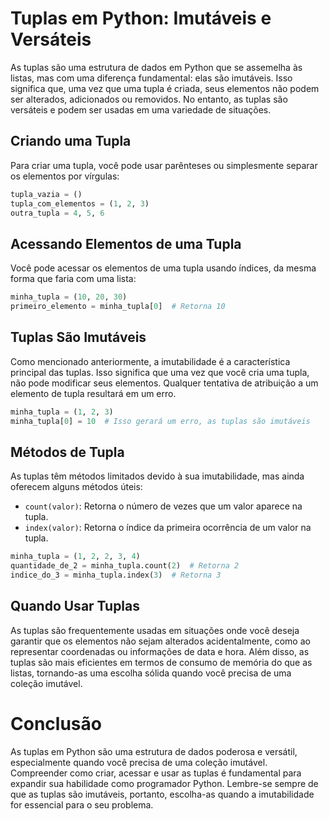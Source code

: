 # **Tuplas em Python: Imutáveis e Versáteis**

As tuplas são uma estrutura de dados em Python que se assemelha às listas, mas com uma diferença fundamental: elas são imutáveis. Isso significa que, uma vez que uma tupla é criada, seus elementos não podem ser alterados, adicionados ou removidos. No entanto, as tuplas são versáteis e podem ser usadas em uma variedade de situações.

## **Criando uma Tupla**

Para criar uma tupla, você pode usar parênteses ou simplesmente separar os elementos por vírgulas:

```python
tupla_vazia = ()
tupla_com_elementos = (1, 2, 3)
outra_tupla = 4, 5, 6
```

## **Acessando Elementos de uma Tupla**

Você pode acessar os elementos de uma tupla usando índices, da mesma forma que faria com uma lista:

```python
minha_tupla = (10, 20, 30)
primeiro_elemento = minha_tupla[0]  # Retorna 10
```

## **Tuplas São Imutáveis**

Como mencionado anteriormente, a imutabilidade é a característica principal das tuplas. Isso significa que uma vez que você cria uma tupla, não pode modificar seus elementos. Qualquer tentativa de atribuição a um elemento de tupla resultará em um erro.

```python
minha_tupla = (1, 2, 3)
minha_tupla[0] = 10  # Isso gerará um erro, as tuplas são imutáveis
```

## **Métodos de Tupla**

As tuplas têm métodos limitados devido à sua imutabilidade, mas ainda oferecem alguns métodos úteis:

- `count(valor)`: Retorna o número de vezes que um valor aparece na tupla.
- `index(valor)`: Retorna o índice da primeira ocorrência de um valor na tupla.

```python
minha_tupla = (1, 2, 2, 3, 4)
quantidade_de_2 = minha_tupla.count(2)  # Retorna 2
indice_do_3 = minha_tupla.index(3)  # Retorna 3
```

## **Quando Usar Tuplas**

As tuplas são frequentemente usadas em situações onde você deseja garantir que os elementos não sejam alterados acidentalmente, como ao representar coordenadas ou informações de data e hora. Além disso, as tuplas são mais eficientes em termos de consumo de memória do que as listas, tornando-as uma escolha sólida quando você precisa de uma coleção imutável.

# **Conclusão**

As tuplas em Python são uma estrutura de dados poderosa e versátil, especialmente quando você precisa de uma coleção imutável. Compreender como criar, acessar e usar as tuplas é fundamental para expandir sua habilidade como programador Python. Lembre-se sempre de que as tuplas são imutáveis, portanto, escolha-as quando a imutabilidade for essencial para o seu problema.
